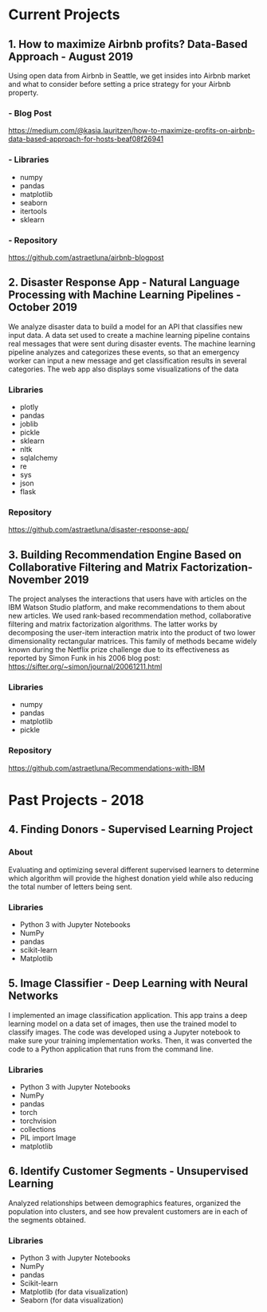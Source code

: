 # Current Projects 
## 1. How to maximize Airbnb profits? Data-Based Approach - August 2019
Using open data from Airbnb in Seattle, we get insides into Airbnb market and what to consider before setting a price strategy for your Airbnb property. 

### - Blog Post
https://medium.com/@kasia.lauritzen/how-to-maximize-profits-on-airbnb-data-based-approach-for-hosts-beaf08f26941

### - Libraries
- numpy
- pandas
- matplotlib
- seaborn
- itertools
- sklearn

### - Repository
https://github.com/astraetluna/airbnb-blogpost

## 2. Disaster Response App - Natural Language Processing with Machine Learning Pipelines  - October 2019
We analyze disaster data to build a model for an API that classifies new input data. A data set used to create a machine learning pipeline contains real messages that were sent during disaster events. The machine learning pipeline analyzes and categorizes these events, so that an emergency worker can input a new message and get classification results in several categories. The web app also displays some visualizations of the data

### Libraries
- plotly
- pandas
- joblib 
- pickle
- sklearn
- nltk
- sqlalchemy
- re
- sys
- json
- flask

### Repository
https://github.com/astraetluna/disaster-response-app/


## 3. Building Recommendation Engine Based on Collaborative Filtering and Matrix Factorization- November 2019
The project analyses the interactions that users have with articles on the IBM Watson Studio platform, and make recommendations to them about new articles. We used rank-based recommendation method, collaborative filtering and matrix factorization algorithms. The latter works by decomposing the user-item interaction matrix into the product of two lower dimensionality rectangular matrices. This family of methods became widely known during the Netflix prize challenge due to its effectiveness as reported by Simon Funk in his 2006 blog post: https://sifter.org/~simon/journal/20061211.html 


### Libraries
- numpy
- pandas
- matplotlib
- pickle

### Repository
https://github.com/astraetluna/Recommendations-with-IBM


# Past Projects - 2018
## 4. Finding Donors - Supervised Learning Project

### About
Evaluating and optimizing several different supervised learners to determine which algorithm will provide the highest donation yield while also reducing the total number of letters being sent.

### Libraries
- Python 3 with Jupyter Notebooks
- NumPy
- pandas
- scikit-learn 
- Matplotlib

## 5. Image Classifier - Deep Learning with Neural Networks
I implemented an image classification application. This app trains a deep learning model on a data set of images, then use the trained model to classify images. The code was developed using a Jupyter notebook to make sure your training implementation works. Then, it was converted the code to a Python application that runs from the command line. 

### Libraries
- Python 3 with Jupyter Notebooks
- NumPy
- pandas
- torch
- torchvision
- collections
- PIL import Image
- matplotlib

## 6. Identify Customer Segments - Unsupervised Learning
Analyzed relationships between demographics features, organized the population into clusters, and see how prevalent customers are in each of the segments obtained.

### Libraries
- Python 3 with Jupyter Notebooks
- NumPy
- pandas
- Scikit-learn
- Matplotlib (for data visualization)
- Seaborn (for data visualization)